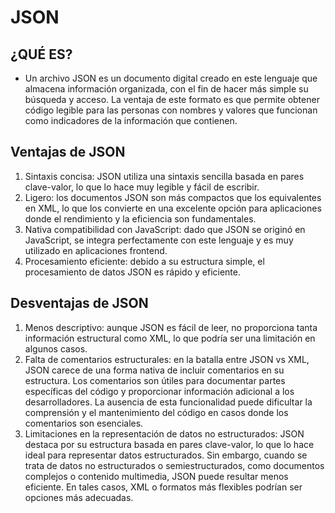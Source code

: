 # JSON



## ¿QUÉ ES?

- Un archivo JSON es un documento digital creado en este lenguaje que almacena información organizada, con el fin de hacer más simple su búsqueda y acceso. La ventaja de este formato es que permite obtener código legible para las personas con nombres y valores que funcionan como indicadores de la información que contienen.

## Ventajas de JSON

  1. Sintaxis concisa: JSON utiliza una sintaxis sencilla basada en pares clave-valor, lo que lo hace muy legible y fácil de escribir.
  2. Ligero: los documentos JSON son más compactos que los equivalentes en XML, lo que los convierte en una excelente opción para aplicaciones donde el rendimiento y la eficiencia son fundamentales.
  3. Nativa compatibilidad con JavaScript: dado que JSON se originó en JavaScript, se integra perfectamente con este lenguaje y es muy utilizado en aplicaciones frontend.
  4. Procesamiento eficiente: debido a su estructura simple, el procesamiento de datos JSON es rápido y eficiente.

## Desventajas de JSON

  1. Menos descriptivo: aunque JSON es fácil de leer, no proporciona tanta información estructural como XML, lo que podría ser una limitación en algunos casos.
  2. Falta de comentarios estructurales: en la batalla entre JSON vs XML, JSON carece de una forma nativa de incluir comentarios en su estructura. Los comentarios son útiles para documentar partes específicas del código y proporcionar información adicional a los desarrolladores. La ausencia de esta funcionalidad puede dificultar la comprensión y el mantenimiento del código en casos donde los comentarios son esenciales.
  3. Limitaciones en la representación de datos no estructurados: JSON destaca por su estructura basada en pares clave-valor, lo que lo hace ideal para representar datos estructurados. Sin embargo, cuando se trata de datos no estructurados o semiestructurados, como documentos complejos o contenido multimedia, JSON puede resultar menos eficiente. En tales casos, XML o formatos más flexibles podrían ser opciones más adecuadas.
